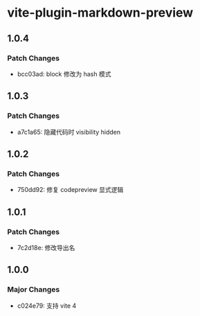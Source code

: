 # vite-plugin-markdown-preview

## 1.0.4

### Patch Changes

- bcc03ad: block 修改为 hash 模式

## 1.0.3

### Patch Changes

- a7c1a65: 隐藏代码时 visibility hidden

## 1.0.2

### Patch Changes

- 750dd92: 修复 codepreview 显式逻辑

## 1.0.1

### Patch Changes

- 7c2d18e: 修改导出名

## 1.0.0

### Major Changes

- c024e79: 支持 vite 4

